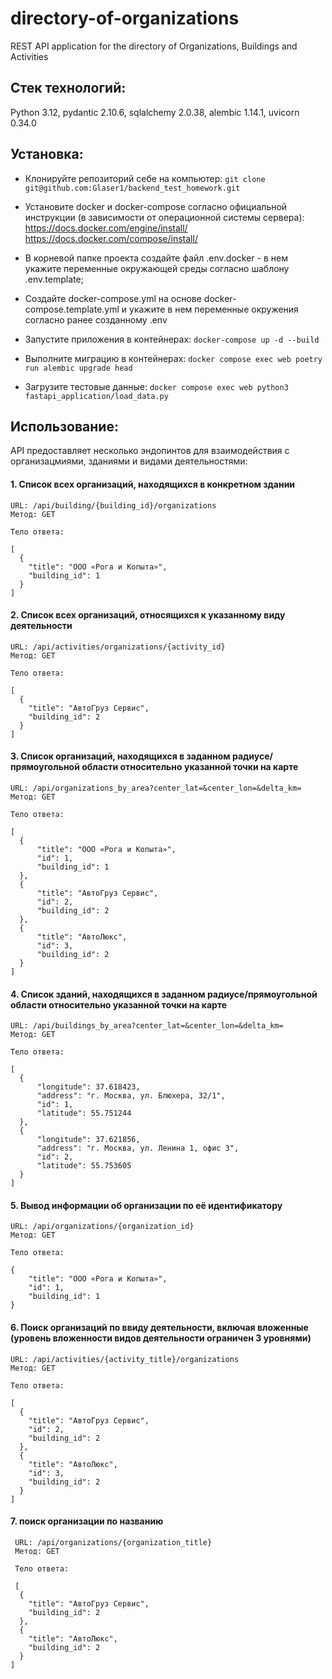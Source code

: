 # directory-of-organizations
REST API application for the directory of Organizations, Buildings and Activities

## Cтек технологий:
  Python 3.12, pydantic 2.10.6, sqlalchemy 2.0.38, alembic 1.14.1, uvicorn 0.34.0

## Установка:
* Клонируйте репозиторий себе на компьютер:
  ``` git clone git@github.com:Glaser1/backend_test_homework.git ```

* Установите docker и docker-compose согласно официальной инструкции (в зависимости от операционной системы сервера):
    https://docs.docker.com/engine/install/    
    https://docs.docker.com/compose/install/

* В корневой папке проекта создайте файл .env.docker - в нем укажите переменные окружающей среды согласно шаблону .env.template;

* Создайте docker-compose.yml на основе docker-compose.template.yml и укажите в нем переменные окружения согласно ранее созданному .env

* Запустите приложения в контейнерах: 
  ``` docker-compose up -d --build ```
  
* Выполните миграцию в контейнерах: 
  ``` docker compose exec web poetry run alembic upgrade head  ```

* Загрузите тестовые данные: 
  ``` docker compose exec web python3 fastapi_application/load_data.py ```


## Использование:
API предоставляет несколько эндопинтов для взаимодействия с организацмиями, зданиями и видами деятельностями:

#### 1. Cписок всех организаций, находящихся в конкретном здании
    URL: /api/building/{building_id}/organizations
    Метод: GET
    
    Тело ответа:
    
    [
      {
        "title": "ООО «Рога и Копыта»",
        "building_id": 1
      }
    ]
    
#### 2. Список всех организаций, относящихся к указанному виду деятельности
    URL: /api/activities/organizations/{activity_id}
    Метод: GET
    
    Тело ответа:
    
    [
      {
        "title": "АвтоГруз Сервис",
        "building_id": 2
      }
    ]

#### 3. Список организаций, находящихся в заданном радиусе/прямоугольной области относительно указанной точки на карте
    URL: /api/organizations_by_area?center_lat=&center_lon=&delta_km=
    Метод: GET
    
    Тело ответа:
    
    [
      {
          "title": "ООО «Рога и Копыта»",
          "id": 1,
          "building_id": 1
      },
      {
          "title": "АвтоГруз Сервис",
          "id": 2,
          "building_id": 2
      },
      {
          "title": "АвтоЛюкс",
          "id": 3,
          "building_id": 2
      }
    ]

#### 4. Список зданий, находящихся в заданном радиусе/прямоугольной области относительно указанной точки на карте
    URL: /api/buildings_by_area?center_lat=&center_lon=&delta_km=
    Метод: GET
    
    Тело ответа:
    
    [
      {
          "longitude": 37.618423,
          "address": "г. Москва, ул. Блюхера, 32/1",
          "id": 1,
          "latitude": 55.751244
      },
      {
          "longitude": 37.621856,
          "address": "г. Москва, ул. Ленина 1, офис 3",
          "id": 2,
          "latitude": 55.753605
      }
    ]

#### 5. Вывод информации об организации по её идентификатору
    URL: /api/organizations/{organization_id}
    Метод: GET
    
    Тело ответа:
    
    {
        "title": "ООО «Рога и Копыта»",
        "id": 1,
        "building_id": 1
    }

#### 6. Поиск организаций по ввиду деятельности, включая вложенные (уровень вложенности видов деятельности ограничен 3 уровнями)
    URL: /api/activities/{activity_title}/organizations
    Метод: GET
    
    Тело ответа:
    
    [
      {
        "title": "АвтоГруз Сервис",
        "id": 2,
        "building_id": 2
      },
      {
        "title": "АвтоЛюкс",
        "id": 3,
        "building_id": 2
      }
    ]

#### 7. поиск организации по названию
     URL: /api/organizations/{organization_title}
     Метод: GET
    
     Тело ответа:
    
     [
      {
        "title": "АвтоГруз Сервис",
        "building_id": 2
      },
      {
        "title": "АвтоЛюкс",
        "building_id": 2
      }
    ]

